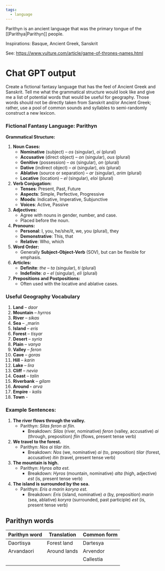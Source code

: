 ```yaml
---
tags:
  - language
---
```

Parithyn is an ancient language that was the primary tongue of the [[Parithya|Parithyn]] people.

Inspirations: Basque, Ancient Greek, Sanskrit

See: https://www.vulture.com/article/game-of-thrones-names.html

# Chat GPT output

Create a fictional fantasy language that has the feel of Ancient Greek and Sanskrit. Tell me what the grammatical structure would look like and give me a list of potential words that would be useful for geography. Those words should not be directly taken from Sanskrit and/or Ancient Greek; rather, use a pool of common sounds and syllables to semi-randomly construct a new lexicon.

### Fictional Fantasy Language: Pari**thyn**

**Grammatical Structure:**

1. **Noun Cases:**
    - **Nominative** (subject) – _os_ (singular), _oi_ (plural)
    - **Accusative** (direct object) – _on_ (singular), _ous_ (plural)
    - **Genitive** (possession) – _as_ (singular), _on_ (plural)
    - **Dative** (indirect object) – _ai_ (singular), _ais_ (plural)
    - **Ablative** (source or separation) – _ar_ (singular), _arim_ (plural)
    - **Locative** (location) – _el_ (singular), _eloi_ (plural)
2. **Verb Conjugation:**
    - **Tenses**: Present, Past, Future
    - **Aspects**: Simple, Perfective, Progressive
    - **Moods**: Indicative, Imperative, Subjunctive
    - **Voices**: Active, Passive
3. **Adjectives:**
    - Agree with nouns in gender, number, and case.
    - Placed before the noun.
4. **Pronouns:**
    - **Personal**: I, you, he/she/it, we, you (plural), they
    - **Demonstrative**: This, that
    - **Relative**: Who, which
5. **Word Order:**
    - Generally **Subject-Object-Verb** (SOV), but can be flexible for emphasis.
6. **Articles:**
    - **Definite**: _the_ – _ta_ (singular), _ti_ (plural)
    - **Indefinite**: _a_ – _el_ (singular), _eli_ (plural)
7. **Prepositions and Postpositions:**
    - Often used with the locative and ablative cases.

### Useful Geography Vocabulary

1. **Land** – _daor_
2. **Mountain** – _hyrros_
3. **River** – _sikas_
4. **Sea** – _marin
5. **Island** – _eris_
6. **Forest** – _tisyar_
7. **Desert** – _syria_
8. **Plain** – _vanya_
9. **Valley** – _feron_
10. **Cave** – _goras_
11. **Hill** – _karin_
12. **Lake** – _lira_
13. **Cliff** – _nevia_
14. **Coast** – _talin_
15. **Riverbank** – _gilam_
16. **Around -** _arva_
17. **Empire** - _kalis_
18. **Town** -

### Example Sentences:

1. **The river flows through the valley.**
    - Parithyn: _Silas feron ai flin._
        - Breakdown: _Silas_ (river, nominative) _feron_ (valley, accusative) _ai_ (through, preposition) _flin_ (flows, present tense verb)
2. **We travel to the forest.**
    - Parithyn: _Nos ai tilar itin._
        - Breakdown: _Nos_ (we, nominative) _ai_ (to, preposition) _tilar_ (forest, accusative) _itin_ (travel, present tense verb)
3. **The mountain is high.**
    - Parithyn: _Hyros alta est._
        - Breakdown: _Hyros_ (mountain, nominative) _alta_ (high, adjective) _est_ (is, present tense verb)
4. **The island is surrounded by the sea.**
    - Parithyn: _Eris a marin koryra est._
        - Breakdown: _Eris_ (island, nominative) _a_ (by, preposition) _marin_ (sea, ablative) _koryra_ (surrounded, past participle) _est_ (is, present tense verb)

## Parithyn words

|**Parithyn word**|**Translation**|**Common form**|
|---|---|---|
|Daortisya|Forest land|Dartesya|
|Arvandaori|Around lands|Arvendor|
|||Callestia|
||||
